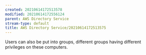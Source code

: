 ```yaml
---
created: 20210614172513578
modified: 20210614172556124
parent: AWS Directory Service
stream-type: default
title: AWS Directory Service/20210614172513575
---
```

Users can also be put into groups, different groups having different privileges on these computers.
